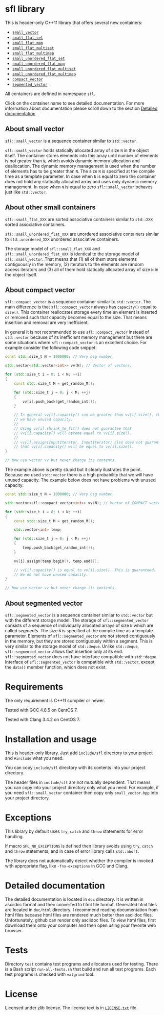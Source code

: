 # sfl library

This is header-only C++11 library that offers several new containers:

  * [`small_vector`](doc/small_vector.asciidoc)
  * [`small_flat_set`](doc/small_flat_set.asciidoc)
  * [`small_flat_map`](doc/small_flat_map.asciidoc)
  * [`small_flat_multiset`](doc/small_flat_multiset.asciidoc)
  * [`small_flat_multimap`](doc/small_flat_multimap.asciidoc)
  * [`small_unordered_flat_set`](doc/small_unordered_flat_set.asciidoc)
  * [`small_unordered_flat_map`](doc/small_unordered_flat_map.asciidoc)
  * [`small_unordered_flat_multiset`](doc/small_unordered_flat_multiset.asciidoc)
  * [`small_unordered_flat_multimap`](doc/small_unordered_flat_multimap.asciidoc)
  * [`compact_vector`](doc/compact_vector.asciidoc)
  * [`segmented_vector`](doc/segmented_vector.asciidoc)

All containers are defined in namespace `sfl`.

Click on the container name to see detailed documentation.
For more information about documentation please scroll down to the
section [Detailed documentation](#detailed-documentation).

## About small vector

`sfl::small_vector` is a sequence container similar to `std::vector`.

`sfl::small_vector` holds statically allocated array of size `N` in
the object itself.
The container stores elements into this array until number of elements is not
greater than `N`, which avoids dynamic memory allocation and deallocation.
The dynamic memory management is used when the number of elements has to be
greater than `N`.
The size `N` is specified at the compile time as a template parameter.
In case when `N` is equal to zero the container does not hold any statically
allocated array and uses only dynamic memory management.
In case when `N` is equal to zero `sfl::small_vector` behaves just like
`std::vector`.

## About other small containers

`sfl::small_flat_XXX` are sorted associative containers similar
to `std::XXX` sorted associative containers.

`sfl::small_unordered_flat_XXX` are unordered associative containers similar
to `std::unordered_XXX` unordered associative containers.

The storage model of `sfl::small_flat_XXX` and `sfl::small_unordered_flat_XXX`
is identical to the storage model of `sfl::small_vector`.
That means that (1) all of them store elements contiguously in the memory,
(2) iterators to the elements are random access iterators and
(3) all of them hold statically allocated array of size `N` in the object itself.

## About compact vector

`sfl::compact_vector` is a sequence container similar to `std::vector`.
The main difference is that `sfl::compact_vector` always has `capacity()`
equal to `size()`.
This container reallocates storage every time an element is inserted or
removed such that capacity becomes equal to the size.
That means insertion and removal are very inefficient.

In general it is not recommended to use `sfl::compact_vector` instead of
`std::vector` because of its inefficient memory management but there are some
situations where `sfl::compact_vector` is an excellent choice.
For example consider the following code snippet:

```C++
const std::size_t N = 1000000; // Very big number.

std::vector<std::vector<int>> vv(N); // Vector of vectors.

for (std::size_t i = 0; i < N; ++i)
{
    const std::size_t M = get_random_M();

    for (std::size_t j = 0; j < M; ++j)
    {
        vv[i].push_back(get_random_int());
    }

    // In general vv[i].capacity() can be greater than vv[i].size(), that is,
    // we have unused capacity.
    //
    // Using vv[i].shrink_to_fit() does not guarantee that
    // vv[i].capacity() will become equal to vv[i].size().
    //
    // vv[i].assign(InputIterator, InputIterator) also does not guarantee
    // that vv[i].capacity() will be equal to vv[i].size().
}

// Now use vector vv but never change its contents.
```

The example above is pretty stupid but it clearly ilustrates the point.
Because we used `std::vector` there is a high probability that we will have
unused capacity.
The example below does not have problems with unused capacity:

```C++
const std::size_t N = 1000000; // Very big number.

std::vector<sfl::compact_vector<int>> vv(N); // Vector of COMPACT vectors!!!

for (std::size_t i = 0; i < N; ++i)
{
    const std::size_t M = get_random_M();

    std::vector<int> temp;

    for (std::size_t j = 0; j < M; ++j)
    {
        temp.push_back(get_random_int());
    }

    vv[i].assign(temp.begin(), temp.end());

    // vv[i].capacity() is equal to vv[i].size(). This is guaranteed.
    // We do not have unused capacity.
}

// Now use vector vv but never change its contents.
```

## About segmented vector

`sfl::segmented_vector` is a sequence container similar to `std::vector` but
with the different storage model.
The storage of `sfl::segmented_vector` consists of a sequence of individually
allocated arrays of size `N` which are called *segments*.
The size `N` is specified at the compile time as a template parameter.
Elements of `sfl::segmented_vector` are not stored contiguously in the memory,
but they are stored contiguously within a segment.
This is very similar to the storage model of `std::deque`.
Unlike `std::deque`, `sfl::segmented_vector` allows fast insertion only at
its end.
`sfl::segmented_vector` does not have interface compatible with `std::deque`.
Interface of `sfl::segmented_vector` is compatible with `std::vector`, except
the `data()` member function, which does not exist.

# Requirements

The only requirement is C++11 compiler or newer.

Tested with GCC 4.8.5 on CentOS 7.

Tested with Clang 3.4.2 on CentOS 7.

# Installation and usage

This is header-only library.
Just add `include/sfl` directory to your project and `#include` what you need.

You can copy `include/sfl` directory with its contents into your project
directory.

The header files in `include/sfl` are not mutually dependent.
That means you can copy into your project directory only what you need.
For example, if you need `sfl::small_vector` container then copy only
`small_vector.hpp` into your project directory.

# Exceptions

This library by default uses `try`, `catch` and `throw` statements for
error handling.

If macro `SFL_NO_EXCEPTIONS` is defined then library avoids using `try`, `catch`
and `throw` statements, and in case of error library calls `std::abort`.

The library does not automatically detect whether the compiler is invoked
with appropriate flag, like `-fno-exceptions` in GCC and Clang.

# Detailed documentation

The detailed documentation is located in `doc` directory.
It is written in asciidoc format and then converted to html file format.
Generated html files are located in `doc/html` directory.
I recommend reading documentation from html files because html files are
rendered much better than asciidoc files.
Unfortunately, github can render only asciidoc files.
To view html files, first download them onto your computer and then open
using your favorite web browser.

# Tests

Directory `test` contains test programs and allocators used for testing.
There is a Bash script `run-all-tests.sh` that build and run all test programs.
Each test programs is checked with `valgrind` tool.

# License

Licensed under zlib license.
The license text is in [`LICENSE.txt`](LICENSE.txt) file.
